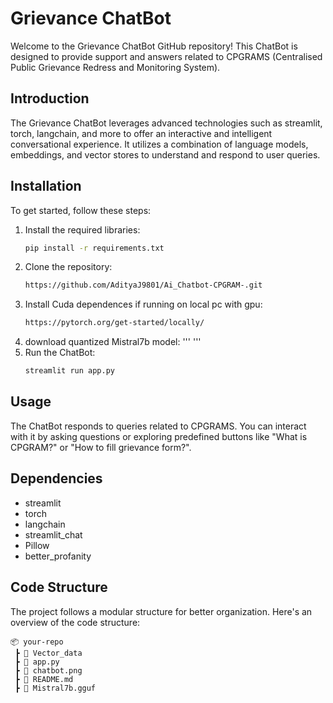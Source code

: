 # Grievance ChatBot

Welcome to the Grievance ChatBot GitHub repository! This ChatBot is designed to provide support and answers related to CPGRAMS (Centralised Public Grievance Redress and Monitoring System).

## Introduction

The Grievance ChatBot leverages advanced technologies such as streamlit, torch, langchain, and more to offer an interactive and intelligent conversational experience. It utilizes a combination of language models, embeddings, and vector stores to understand and respond to user queries.

## Installation

To get started, follow these steps:

1. Install the required libraries:
    ```bash
    pip install -r requirements.txt
    ```
2. Clone the repository:
    ```bash
    https://github.com/AdityaJ9801/Ai_Chatbot-CPGRAM-.git
    ```
3. Install Cuda dependences if running on local pc with gpu:
    ```bash
   https://pytorch.org/get-started/locally/
    ```
4. download quantized Mistral7b model:
   '''    '''
5. Run the ChatBot:
    ```bash
    streamlit run app.py
    ```
## Usage

The ChatBot responds to queries related to CPGRAMS. You can interact with it by asking questions or exploring predefined buttons like "What is CPGRAM?" or "How to fill grievance form?".

## Dependencies

- streamlit
- torch
- langchain
- streamlit_chat
- Pillow
- better_profanity

## Code Structure

The project follows a modular structure for better organization. Here's an overview of the code structure:

```plaintext
📦 your-repo
 ┣ 📂 Vector_data
 ┣ 📜 app.py
 ┣ 📜 chatbot.png
 ┣ 📜 README.md
 ┣ 📜 Mistral7b.gguf

